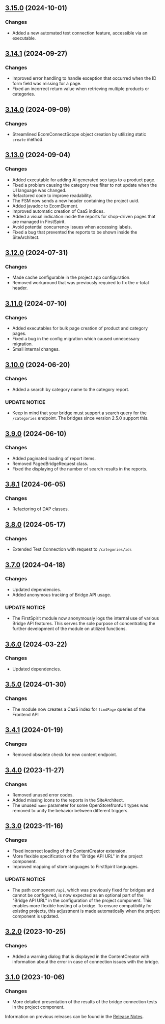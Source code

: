 ## [3.15.0](https://github.com/e-Spirit/fcecom-fsm/compare/v3.14.1...v3.15.0) (2024-10-01)

### Changes

* Added a new automated test connection feature, accessible via an executable.

## [3.14.1](https://github.com/e-Spirit/fcecom-fsm/compare/v3.14.0...v3.14.1) (2024-09-27)

### Changes

* Improved error handling to handle exception that occurred when the ID form field was missing for a page.
* Fixed an incorrect return value when retrieving multiple products or categories.

## [3.14.0](https://github.com/e-Spirit/fcecom-fsm/compare/v3.13.0...v3.14.0) (2024-09-09)

### Changes

* Streamlined EcomConnectScope object creation by utilizing static `create` method.

## [3.13.0](https://github.com/e-Spirit/fcecom-fsm/compare/v3.12.0...v3.13.0) (2024-09-04)

### Changes

* Added executable for adding AI generated seo tags to a product page.
* Fixed a problem causing the category tree filter to not update when the UI language was changed.
* Refactored code to improve readability.
* The FSM now sends a new header containing the project uuid.
* Added javadoc to EcomElement.
* Improved automatic creation of CaaS indices.
* Added a visual indication inside the reports for shop-driven pages that are managed in FirstSpirit.
* Avoid potential concurrency issues when accessing labels.
* Fixed a bug that prevented the reports to be shown inside the SiteArchitect.

## [3.12.0](https://github.com/e-Spirit/fcecom-fsm/compare/v3.11.0...v3.12.0) (2024-07-31)

### Changes

* Made cache configurable in the project app configuration.
* Removed workaround that was previously required to fix the x-total header.

## [3.11.0](https://github.com/e-Spirit/fcecom-fsm/compare/v3.10.0...v3.11.0) (2024-07-10)

### Changes

* Added executables for bulk page creation of product and category pages.
* Fixed a bug in the config migration which caused unnecessary migration.
* Small internal changes.

## [3.10.0](https://github.com/e-Spirit/fcecom-fsm/compare/v3.9.0...v3.10.0) (2024-06-20)

### Changes

* Added a search by category name to the category report.

### UPDATE NOTICE

* Keep in mind that your bridge must support a search query for the `/categories` endpoint.
The bridges since version 2.5.0 support this.

## [3.9.0](https://github.com/e-Spirit/fcecom-fsm/compare/v3.8.1...v3.9.0) (2024-06-10)

### Changes

* Added paginated loading of report items.
* Removed PagedBridgeRequest class.
* Fixed the displaying of the number of search results in the reports.

## [3.8.1](https://github.com/e-Spirit/fcecom-fsm/compare/v3.8.0...v3.8.1) (2024-06-05)

### Changes

* Refactoring of DAP classes.

## [3.8.0](https://github.com/e-Spirit/fcecom-fsm/compare/v3.7.0...v3.8.0) (2024-05-17)

### Changes

* Extended Test Connection with request to `/categories/ids`

## [3.7.0](https://github.com/e-Spirit/fcecom-fsm/compare/v3.6.0...v3.7.0) (2024-04-18)

### Changes

* Updated dependencies.
* Added anonymous tracking of Bridge API usage.

### UPDATE NOTICE

* The FirstSpirit module now anonymously logs the internal use of various Bridge API features.
  This serves the sole purpose of concentrating the further development of the module on utilized functions.

## [3.6.0](https://github.com/e-Spirit/fcecom-fsm/compare/v3.5.0...v3.6.0) (2024-03-22)

### Changes

* Updated dependencies.

## [3.5.0](https://github.com/e-Spirit/fcecom-fsm/compare/v3.4.1...v3.5.0) (2024-01-30)

### Changes

* The module now creates a CaaS index for `findPage` queries of the Frontend API

## [3.4.1](https://github.com/e-Spirit/fcecom-fsm/compare/v3.4.0...v3.4.1) (2024-01-19)

### Changes

* Removed obsolete check for new content endpoint.

## [3.4.0](https://github.com/e-Spirit/fcecom-fsm/compare/v3.3.0...v3.4.0) (2023-11-27)

### Changes

* Removed unused error codes.
* Added missing icons to the reports in the SiteArchitect.
* The unused `name` parameter for some OpenStorefrontUrl types was removed to unify the behavior between different triggers.

## [3.3.0](https://github.com/e-Spirit/fcecom-fsm/compare/v3.2.0...v3.3.0) (2023-11-16)

### Changes

* Fixed incorrect loading of the ContentCreator extension.
* More flexible specification of the "Bridge API URL" in the project component.
* Improved mapping of store languages to FirstSpirit languages.

### UPDATE NOTICE

* The path component `/api`, which was previously fixed for bridges and cannot be configured, is now expected as an optional part of the "Bridge API
  URL" in the configuration of the project component. This enables more flexible hosting of a bridge. To ensure compatibility for existing projects,
  this adjustment is made automatically when the project component is updated.

## [3.2.0](https://github.com/e-Spirit/fcecom-fsm/compare/v3.1.0...v3.2.0) (2023-10-25)

### Changes

* Added a warning dialog that is displayed in the ContentCreator with information about the error in case of connection issues with the bridge.

## [3.1.0](https://github.com/e-Spirit/fcecom-fsm/compare/v3.0.0...v3.1.0) (2023-10-06)

### Changes

* More detailed presentation of the results of the bridge connection tests in the project component.

Information on previous releases can be found in
the [Release Notes](https://docs.e-spirit.com/ecom/fsconnect-com/FirstSpirit_Connect_for_Commerce_Releasenotes_EN.html).
